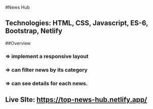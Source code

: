 #News Hub
## Technologies: HTML, CSS, Javascript,  ES-6, Bootstrap, Netlify
##Overview 
 ### => implement a responsive layout
 ### => can filter news by its category
 ### => can see details for each news.
## Live SIte: https://top-news-hub.netlify.app/
